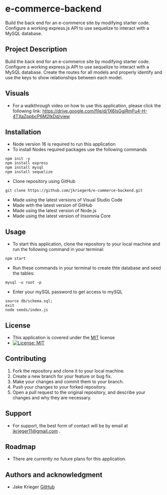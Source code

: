 # e-commerce-backend
Build the back end for an e-commerce site by modifying starter code. Configure a working express.js API to use sequelize to interact with a MySQL database.

## Project Description
Build the back end for an e-commerce site by modifying starter code. Configure a working express.js API to use sequelize to interact with a MySQL database. Create the routes for all models and properly identify and use the keys to show relationships between each model.

## Visuals
* For a walkthrough video on how to use this application, please click the following link: https://drive.google.com/file/d/1X6IsGgjRmFu4-H-4TXaZppbcP6M2lkDd/view

## Installation
* Node version 16 is required to run this application
* To install Nodes required packages use the following commands 
```
npm init -y
npm install express
npm install mysql
npm install sequelize
```
* Clone repository using GitHub
``` 
git clone https://github.com/jkrieger6/e-commerce-backend.git
```
* Made using the latest versions of Visual Studio Code
* Made with the latest version of GitHub
* Made using the latest version of Node.js
* Made using the latest version of Insomnia Core

## Usage
* To start this application, clone the repository to your local machine and run the following command in your terminal:
```
npm start
```
* Run these commands in your terminal to create thte database and seed the tables:
```
mysql -u root -p
```
* Enter your mySQL password to get access to mySQL
```
source db/schema.sql;
exit 
node seeds/index.js
```

## License
* This application is covered under the [MIT](https://choosealicense.com/licenses/mit/) license
* [![License: MIT](https://img.shields.io/badge/License-MIT-yellow.svg)](https://opensource.org/licenses/MIT)

## Contributing
1. Fork the repository and clone it to your local machine.
2. Create a new branch for your feature or bug fix.
3. Make your changes and commit them to your branch.
4. Push your changes to your forked repository.
5. Open a pull request to the original repository, and describe your changes and why they are necessary.


## Support
* For support, the best form of contact will be by email at jkrieger11@gmail.com .

## Roadmap
* There are currently no future plans for this application. 
## Authors and acknowledgment
* Jake Krieger
[GitHub](https://github.com/jkrieger6?tab=repositories "GitHub Repos")



